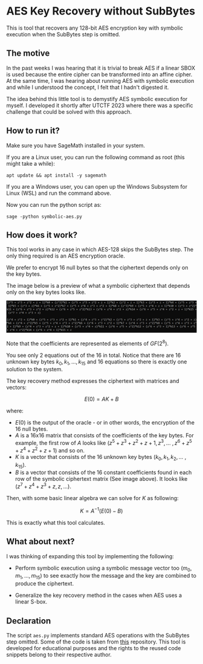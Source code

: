 # AES Key Recovery without SubBytes

This is tool that recovers any 128-bit AES encryption key with symbolic execution when the SubBytes step is omitted.

## The motive

In the past weeks I was hearing that it is trivial to break AES if a linear SBOX is used because the entire cipher can be transformed into an affine cipher. At the same time, I was hearing about running AES with symbolic execution and while I understood the concept, I felt that I hadn't digested it.

The idea behind this little tool is to demystify AES symbolic execution for myself. I developed it shortly after UTCTF 2023 where there was a specific challenge that could be solved with this approach.

## How to run it?

Make sure you have SageMath installed in your system.

If you are a Linux user, you can run the following command as root (this might take a while):

```
apt update && apt install -y sagemath
```

If you are a Windows user, you can open up the Windows Subsystem for Linux (WSL) and run the command above.

Now you can run the python script as:


```
sage -python symbolic-aes.py
```

## How does it work?

This tool works in any case in which AES-128 skips the SubBytes step. The only thing required is an AES encryption oracle.

We prefer to encrypt 16 null bytes so that the ciphertext depends only on the key bytes.

The image below is a preview of what a symbolic ciphertext that depends only on the key bytes looks like.

![](matrix-preview.png)

Note that the coefficients are represented as elements of $GF(2^8)$.

You see only 2 equations out of the 16 in total. Notice that there are 16 unknown key bytes $k_0, k_1, ..., k_{15}$ and 16 equations so there is exactly one solution to the system.

The key recovery method expresses the ciphertext with matrices and vectors:

$$E(0) = AK + B$$

where:

  - $E(0)$ is the output of the oracle - or in other words, the encryption of the 16 null bytes.
  - $A$ is a 16x16 matrix that consists of the coefficients of the key bytes. For example, the first row of $A$ looks like $(z^5 + z^3 + z^2 + z + 1, z^3, ...\ , z^6 + z^5 + z^4 + z^2 + z + 1)$ and so on.
  - $K$ is a vector that consists of the 16 unknown key bytes $(k_0, k_1, k_2, ...\ , k_{15})$.
  - $B$ is a vector that consists of the 16 constant coefficients found in each row of the symbolic ciphertext matrix (See image above). It looks like $(z^7 + z^4 + z^3 + z, z, ...)$.

Then, with some basic linear algebra we can solve for $K$ as following:

$$K = A^{-1}(E(0) - B)$$

This is exactly what this tool calculates.

## What about next?

I was thinking of expanding this tool by implementing the following:

- Perform symbolic execution using a symbolic message vector too $(m_0, m_1, ..., m_{15})$ to see exactly how the message and the key are combined to produce the ciphertext.

- Generalize the key recovery method in the cases when AES uses a linear S-box.

## Declaration

The script `aes.py` implements standard AES operations with the SubBytes step omitted. Some of the code is taken from [this](https://github.com/bozhu/AES-Python) repository. This tool is developed for educational purposes and the rights to the reused code snippets belong to their respective author.